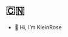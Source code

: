 # :cn:
- 👋 Hi, I’m KleinRose

<!---
KleinRose/KleinRose is a ✨ special ✨ repository because its `README.md` (this file) appears on your GitHub profile.
You can click the Preview link to take a look at your changes.
--->
